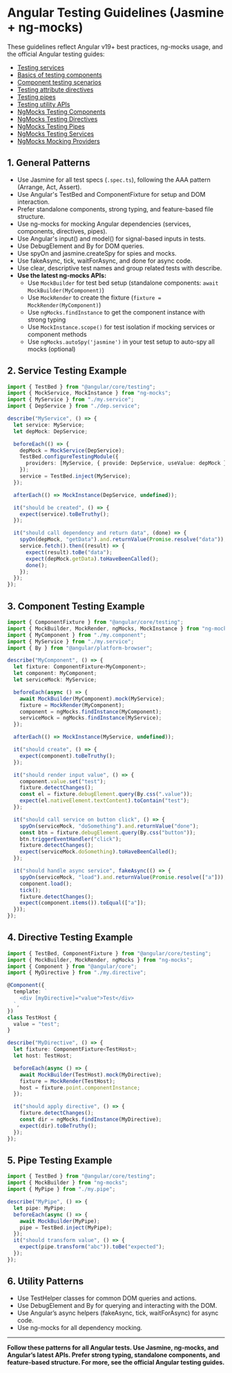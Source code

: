 # Angular Testing Guidelines (Jasmine + ng-mocks)

These guidelines reflect Angular v19+ best practices, ng-mocks usage, and the official Angular testing guides:

- [Testing services](https://angular.dev/guide/testing/services)
- [Basics of testing components](https://angular.dev/guide/testing/components-basics)
- [Component testing scenarios](https://angular.dev/guide/testing/components-scenarios)
- [Testing attribute directives](https://angular.dev/guide/testing/attribute-directives)
- [Testing pipes](https://angular.dev/guide/testing/pipes)
- [Testing utility APIs](https://angular.dev/guide/testing/utility-apis)
- [NgMocks Testing Components](https://ng-mocks.sudo.eu/api/MockComponent)
- [NgMocks Testing Directives](https://ng-mocks.sudo.eu/api/MockDirective)
- [NgMocks Testing Pipes](https://ng-mocks.sudo.eu/api/MockPipe)
- [NgMocks Testing Services](https://ng-mocks.sudo.eu/api/MockService)
- [NgMocks Mocking Providers](https://ng-mocks.sudo.eu/api/MockProvider)

## 1. General Patterns

- Use Jasmine for all test specs (`.spec.ts`), following the AAA pattern (Arrange, Act, Assert).
- Use Angular's TestBed and ComponentFixture for setup and DOM interaction.
- Prefer standalone components, strong typing, and feature-based file structure.
- Use ng-mocks for mocking Angular dependencies (services, components, directives, pipes).
- Use Angular's input() and model() for signal-based inputs in tests.
- Use DebugElement and By for DOM queries.
- Use spyOn and jasmine.createSpy for spies and mocks.
- Use fakeAsync, tick, waitForAsync, and done for async code.
- Use clear, descriptive test names and group related tests with describe.
- **Use the latest ng-mocks APIs:**
  - Use `MockBuilder` for test bed setup (standalone components: `await MockBuilder(MyComponent)`)
  - Use `MockRender` to create the fixture (`fixture = MockRender(MyComponent)`)
  - Use `ngMocks.findInstance` to get the component instance with strong typing
  - Use `MockInstance.scope()` for test isolation if mocking services or component methods
  - Use `ngMocks.autoSpy('jasmine')` in your test setup to auto-spy all mocks (optional)

## 2. Service Testing Example

```typescript
import { TestBed } from "@angular/core/testing";
import { MockService, MockInstance } from "ng-mocks";
import { MyService } from "./my.service";
import { DepService } from "./dep.service";

describe("MyService", () => {
  let service: MyService;
  let depMock: DepService;

  beforeEach(() => {
    depMock = MockService(DepService);
    TestBed.configureTestingModule({
      providers: [MyService, { provide: DepService, useValue: depMock }],
    });
    service = TestBed.inject(MyService);
  });

  afterEach(() => MockInstance(DepService, undefined));

  it("should be created", () => {
    expect(service).toBeTruthy();
  });

  it("should call dependency and return data", (done) => {
    spyOn(depMock, "getData").and.returnValue(Promise.resolve("data"));
    service.fetch().then((result) => {
      expect(result).toBe("data");
      expect(depMock.getData).toHaveBeenCalled();
      done();
    });
  });
});
```

## 3. Component Testing Example

```typescript
import { ComponentFixture } from "@angular/core/testing";
import { MockBuilder, MockRender, ngMocks, MockInstance } from "ng-mocks";
import { MyComponent } from "./my.component";
import { MyService } from "./my.service";
import { By } from "@angular/platform-browser";

describe("MyComponent", () => {
  let fixture: ComponentFixture<MyComponent>;
  let component: MyComponent;
  let serviceMock: MyService;

  beforeEach(async () => {
    await MockBuilder(MyComponent).mock(MyService);
    fixture = MockRender(MyComponent);
    component = ngMocks.findInstance(MyComponent);
    serviceMock = ngMocks.findInstance(MyService);
  });

  afterEach(() => MockInstance(MyService, undefined));

  it("should create", () => {
    expect(component).toBeTruthy();
  });

  it("should render input value", () => {
    component.value.set("test");
    fixture.detectChanges();
    const el = fixture.debugElement.query(By.css(".value"));
    expect(el.nativeElement.textContent).toContain("test");
  });

  it("should call service on button click", () => {
    spyOn(serviceMock, "doSomething").and.returnValue("done");
    const btn = fixture.debugElement.query(By.css("button"));
    btn.triggerEventHandler("click");
    fixture.detectChanges();
    expect(serviceMock.doSomething).toHaveBeenCalled();
  });

  it("should handle async service", fakeAsync(() => {
    spyOn(serviceMock, "load").and.returnValue(Promise.resolve(["a"]));
    component.load();
    tick();
    fixture.detectChanges();
    expect(component.items()).toEqual(["a"]);
  }));
});
```

## 4. Directive Testing Example

```typescript
import { TestBed, ComponentFixture } from "@angular/core/testing";
import { MockBuilder, MockRender, ngMocks } from "ng-mocks";
import { Component } from "@angular/core";
import { MyDirective } from "./my.directive";

@Component({
  template: `
    <div [myDirective]="value">Test</div>
  `,
})
class TestHost {
  value = "test";
}

describe("MyDirective", () => {
  let fixture: ComponentFixture<TestHost>;
  let host: TestHost;

  beforeEach(async () => {
    await MockBuilder(TestHost).mock(MyDirective);
    fixture = MockRender(TestHost);
    host = fixture.point.componentInstance;
  });

  it("should apply directive", () => {
    fixture.detectChanges();
    const dir = ngMocks.findInstance(MyDirective);
    expect(dir).toBeTruthy();
  });
});
```

## 5. Pipe Testing Example

```typescript
import { TestBed } from "@angular/core/testing";
import { MockBuilder } from "ng-mocks";
import { MyPipe } from "./my.pipe";

describe("MyPipe", () => {
  let pipe: MyPipe;
  beforeEach(async () => {
    await MockBuilder(MyPipe);
    pipe = TestBed.inject(MyPipe);
  });
  it("should transform value", () => {
    expect(pipe.transform("abc")).toBe("expected");
  });
});
```

## 6. Utility Patterns

- Use TestHelper classes for common DOM queries and actions.
- Use DebugElement and By for querying and interacting with the DOM.
- Use Angular’s async helpers (fakeAsync, tick, waitForAsync) for async code.
- Use ng-mocks for all dependency mocking.

---

**Follow these patterns for all Angular tests. Use Jasmine, ng-mocks, and Angular’s latest APIs. Prefer strong typing, standalone components, and feature-based structure. For more, see the official Angular testing guides.**
